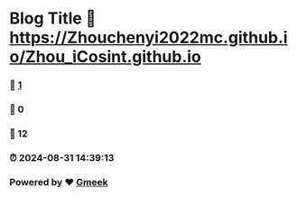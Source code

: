 # Blog Title :link: https://Zhouchenyi2022mc.github.io/Zhou_iCosint.github.io 
### :page_facing_up: [1](https://Zhouchenyi2022mc.github.io/Zhou_iCosint.github.io/tag.html) 
### :speech_balloon: 0 
### :hibiscus: 12 
### :alarm_clock: 2024-08-31 14:39:13 
### Powered by :heart: [Gmeek](https://github.com/Meekdai/Gmeek)
